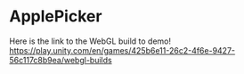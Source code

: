 # ApplePicker

Here is the link to the WebGL build to demo!
https://play.unity.com/en/games/425b6e11-26c2-4f6e-9427-56c117c8b9ea/webgl-builds